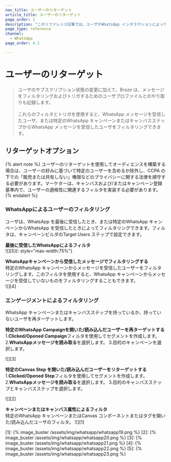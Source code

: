 ```yaml
---
nav_title: ユーザーのリターゲット
article_title: ユーザーのリターゲット
page_order: 1
description: "このリファレンス記事では、ユーザがWhatsApp インタラクションによってメッセージを再ターゲットする方法について説明します。"
page_type: reference
channel:
  - WhatsApp
page_order: 4.1

---
```


# ユーザーのリターゲット 

> ユーザのサブスクリプション状態の変更に加えて、Braze は、メッセージをフィルタリングおよびトリガするためのユーザプロファイルとのやり取りも記録します。<br><br>これらのフィルタとトリガを使用すると、WhatsApp メッセージを受信したユーザ、または特定のWhatsApp キャンペーンまたはキャンバスステップからWhatsApp メッセージを受信したユーザをフィルタリングできます。

## リターゲットオプション

{% alert note %}
ユーザーのリターゲットを使用してオーディエンスを構築する場合は、ユーザーの好みに基づいて特定のユーザーを含めるか除外し、CCPA の下での「販売または共有しない」権限などのプライバシーに関する法律を順守する必要があります。マーケターは、キャンバスおよび/またはキャンペーン登録基準内で、ユーザーの適格性に関連するフィルタを実装する必要があります。
{% endalert %}

### WhatsAppによるユーザーのフィルタリング

ユーザは、WhatsApp を最後に受信したとき、または特定のWhatsApp キャンペーンからWhatsApp を受信したときによってフィルタリングできます。フィルタは、キャンペーンビルダのTarget Users ステップで設定できます。

**最後に受信したWhatsAppによるフィルタ**<br>
![][5]{: style="max-width:75%"}

**WhatsAppキャンペーンから受信したメッセージでフィルタリングする**<br>
特定のWhatsApp キャンペーンからメッセージを受信したユーザーをフィルタリングします。このフィルタを使用すると、WhatsApp キャンペーンからメッセージを受信していないものをフィルタリングすることもできます。<br>
![][4]

### エンゲージメントによるフィルタリング
WhatsApp キャンペーンまたはキャンバスステップを持っているか、持っていないユーザを再ターゲットします。 

**特定のWhatsApp Campaignを開いた/読み込んだユーザーを再ターゲットする**
1\.**Clicked/Opened Campaign**フィルタを使用してセグメントを作成します。
2\.**WhatsAppメッセージを読み取る**を選択します。
3\.目的のキャンペーンを選択します。<br>

![][3]

**特定のCanvas Step を開いた/読み込んだユーザーをリターゲットする**
1\.**Clicked/Opened Step**フィルタを使用してセグメントを作成します。
2\.**WhatsAppメッセージを読み取る**を選択します。
3\.目的のキャンバスステップとキャンバスステップを選択します。<br>

![][2]

**キャンペーンまたはキャンバス属性によるフィルタ**<br>
特定のWhatsApp キャンペーンまたはCanvas コンポーネントまたはタグを開いた/読み込んだユーザのフィルタ。
![][1]

[1]: {% image_buster /assets/img/whatsapp/whatsapp19.png %}
[2]: {% image_buster /assets/img/whatsapp/whatsapp20.png %}
[3]: {% image_buster /assets/img/whatsapp/whatsapp21.png %}
[4]: {% image_buster /assets/img/whatsapp/whatsapp22.png %}
[5]: {% image_buster /assets/img/whatsapp/whatsapp23.png %} 
